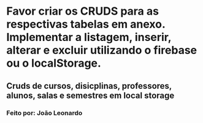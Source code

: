 # Favor criar os CRUDS para as respectivas tabelas em anexo. Implementar a listagem, inserir, alterar e excluir utilizando o firebase ou o localStorage.

## Cruds de cursos, disicplinas, professores, alunos, salas e semestres em local storage



### Feito por: João Leonardo